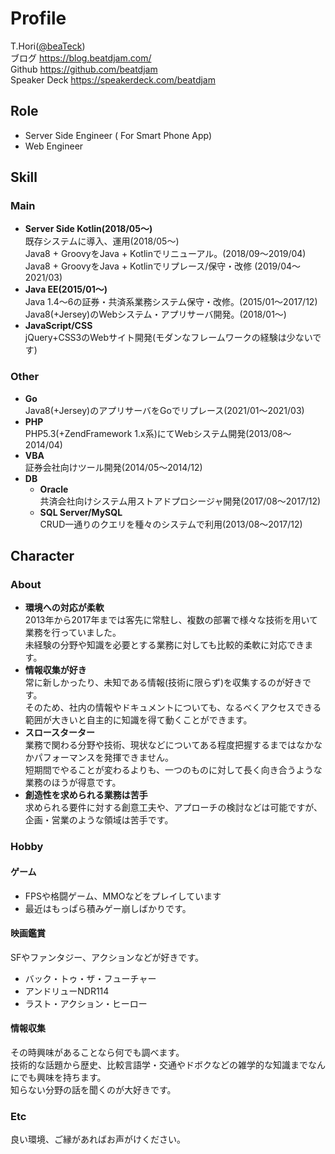 # Profile
T.Hori([@beaTeck](https://twitter.com/beaTeck))  
ブログ https://blog.beatdjam.com/  
Github https://github.com/beatdjam  
Speaker Deck https://speakerdeck.com/beatdjam  

## Role
* Server Side Engineer ( For Smart Phone App)
* Web Engineer

## Skill
### Main
* **Server Side Kotlin(2018/05〜)**  
既存システムに導入、運用(2018/05〜)    
Java8 + GroovyをJava + Kotlinでリニューアル。(2018/09〜2019/04)  
Java8 + GroovyをJava + Kotlinでリプレース/保守・改修 (2019/04〜2021/03)  
* **Java EE(2015/01〜)**  
Java 1.4〜6の証券・共済系業務システム保守・改修。(2015/01〜2017/12)  
Java8(+Jersey)のWebシステム・アプリサーバ開発。(2018/01〜)  
* **JavaScript/CSS**  
jQuery+CSS3のWebサイト開発(モダンなフレームワークの経験は少ないです)  

### Other
* **Go**  
Java8(+Jersey)のアプリサーバをGoでリプレース(2021/01〜2021/03)  
* **PHP**  
PHP5.3(+ZendFramework 1.x系)にてWebシステム開発(2013/08〜2014/04)
* **VBA**  
証券会社向けツール開発(2014/05〜2014/12)
* **DB**  
  * **Oracle**  
    共済会社向けシステム用ストアドプロシージャ開発(2017/08〜2017/12)
  * **SQL Server/MySQL**  
    CRUD一通りのクエリを種々のシステムで利用(2013/08〜2017/12)

## Character
### About
* **環境への対応が柔軟**  
2013年から2017年までは客先に常駐し、複数の部署で様々な技術を用いて業務を行っていました。  
未経験の分野や知識を必要とする業務に対しても比較的柔軟に対応できます。
* **情報収集が好き**  
常に新しかったり、未知である情報(技術に限らず)を収集するのが好きです。  
そのため、社内の情報やドキュメントについても、なるべくアクセスできる範囲が大きいと自主的に知識を得て動くことができます。
* **スロースターター**  
業務で関わる分野や技術、現状などについてある程度把握するまではなかなかパフォーマンスを発揮できません。  
短期間でやることが変わるよりも、一つのものに対して長く向き合うような業務のほうが得意です。
* **創造性を求められる業務は苦手**  
求められる要件に対する創意工夫や、アプローチの検討などは可能ですが、企画・営業のような領域は苦手です。  

### Hobby
#### ゲーム
* FPSや格闘ゲーム、MMOなどをプレイしています
* 最近はもっぱら積みゲー崩しばかりです。

#### 映画鑑賞
SFやファンタジー、アクションなどが好きです。  
* バック・トゥ・ザ・フューチャー
* アンドリューNDR114
* ラスト・アクション・ヒーロー

#### 情報収集
その時興味があることなら何でも調べます。  
技術的な話題から歴史、比較言語学・交通やドボクなどの雑学的な知識までなんにでも興味を持ちます。  
知らない分野の話を聞くのが大好きです。  

### Etc
良い環境、ご縁があればお声がけください。
